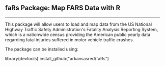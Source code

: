 ## faRs Package: Map FARS Data with R

-------------------------------------

This package will allow users to load and map data from the US National Highway Traffic Safety Administration's Fatality Analysis Reporting System, which is a nationwide census providing the American public yearly data regarding fatal injuries suffered in motor vehicle traffic crashes.

The package can be installed using:

  library(devtools)
  install_github("arkansasred/faRs")
